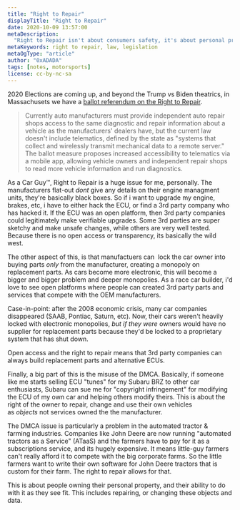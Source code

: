 ```yaml
---
title: "Right to Repair"
displayTitle: "Right to Repair"
date: 2020-10-09 13:57:00
metaDescription:
  "Right to Repair isn't about consumers safety, it's about personal property"
metaKeywords: right to repair, law, legislation
metaOgType: "article"
author: "0xADADA"
tags: [notes, motorsports]
license: cc-by-nc-sa
---
```


2020 Elections are coming up, and beyond the Trump vs Biden theatrics, in Massachusets we have a [ballot referendum on the Right to Repair](https://www.mass.gov/files/documents/2019/08/07/19-06.pdf).

> Currently auto manufacturers must provide independent auto repair shops access to the same diagnostic 
and repair information about a vehicle as the manufacturers' dealers have, but the current law doesn't 
include telematics, defined by the state as "systems that collect and wirelessly transmit mechanical 
data to a remote server." The ballot measure proposes increased accessibility to telematics via a mobile app, allowing 
vehicle owners and independent repair shops to read more vehicle information and run diagnostics.

As a Car Guy™, Right to Repair is a huge issue for me, personally. The manufacturers flat-out _dont_ give any details on their engine managment units, they're basically black boxes. So if i want to upgrade my engine, brakes, etc, i have to either hack the ECU, or find a 3rd party company who has hacked it. If the ECU was an open platform, then 3rd party companies could legitimately make verifiable upgrades. Some 3rd parties are super sketchy and make unsafe changes, while others are very well tested. Because there is no open access or transparency, its basically the wild west.

The other aspect of this, is that manufactuers can  lock the car owner into buying parts _only_ from the manufacturer, creating a monopoly on replacement parts. As cars become more electronic, this will become a bigger and bigger problem and deeper monopolies. As a race car builder, i'd love to see open platforms where people can created 3rd party parts and services that compete with the OEM manufacturers.

Case-in-point: after the 2008 economic crisis, many car companies disappeared (SAAB, Pontiac, Saturn, etc). Now, their cars weren't heavily locked with electronic monopolies, _but if they were_ owners would have no supplier for replacement parts because they'd be locked to a proprietary system that has shut down.

Open access and the right to repair means that 3rd party companies can always build replacement parts and alternative ECUs.

Finally, a big part of this is the misuse of the DMCA. Basically, if someone like me starts selling ECU "tunes" for my Subaru BRZ to other car enthusiasts, Subaru can sue me for "copyright infringement" for modifying the ECU of my own car and helping others modify theirs. This is about the right of the owner to repair, change and use their own vehicles as _objects_ not services owned the the manufacturer. 

The DMCA issue is particularly a problem in the automated tractor & farming industries. Companies like John Deere are now running "automated tractors as a Service" (ATaaS) and the farmers have to pay for it as a subscriptions service, and its hugely expensive. It means little-guy farmers can't really afford it to compete with the big corporate farms. So the little farmers want to write their own software for John Deere tractors that is custom for their farm. The right to repair allows for that.

This is about people owning their personal property, and their ability to do with it as they see fit. This
includes repairing, or changing these objects and data.


